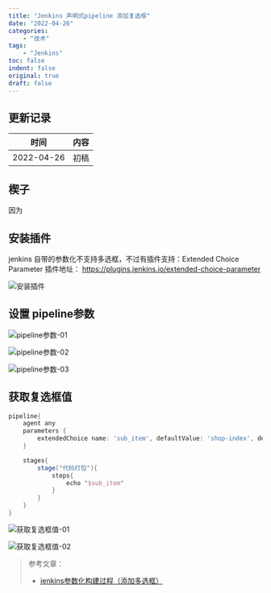 ```yaml
---
title: "Jenkins 声明式pipeline 添加复选框"
date: "2022-04-26"
categories:
    - "技术"
tags:
    - "Jenkins"
toc: false
indent: false
original: true
draft: false 
---
```


## 更新记录

| 时间       | 内容          |
| ---------- | ------------ |
| 2022-04-26 | 初稿         |

## 楔子

因为

## 安装插件

jenkins 自带的参数化不支持多选框，不过有插件支持：Extended Choice Parameter
插件地址： https://plugins.jenkins.io/extended-choice-parameter

![安装插件](https://cdn.jsdelivr.net/gh/miaocunfa/imghosting/img/jenkins_20220426_01.jpg)

## 设置 pipeline参数

![pipeline参数-01](https://cdn.jsdelivr.net/gh/miaocunfa/imghosting/img/jenkins_20220426_02.jpg)

![pipeline参数-02](https://cdn.jsdelivr.net/gh/miaocunfa/imghosting/img/jenkins_20220426_03.jpg)

![pipeline参数-03](https://cdn.jsdelivr.net/gh/miaocunfa/imghosting/img/jenkins_20220426_04.jpg)

## 获取复选框值

``` groovy
pipeline{
    agent any
    parameters {
        extendedChoice name: 'sub_item', defaultValue: 'shop-index', description: '子项目', multiSelectDelimiter: ',', quoteValue: false, saveJSONParameterToFile: false, type: 'PT_CHECKBOX', value: 'shop-index, shop-item, shop-log, shop-member, shop-order, shop-shop, shop-web-admin, shop-web-mobile, shop-web-pc, shop-web-seller', visibleItemCount: 10
    }

    stages{
        stage("代码打包"){
            steps{
                echo "$sub_item"
            }
        }
    }
}
```

![获取复选框值-01](https://cdn.jsdelivr.net/gh/miaocunfa/imghosting/img/jenkins_20220426_05.jpg)

![获取复选框值-02](https://cdn.jsdelivr.net/gh/miaocunfa/imghosting/img/jenkins_20220426_06.jpg)

> 参考文章：  
>
> - [jenkins参数化构建过程（添加多选框）](https://blog.csdn.net/e295166319/article/details/54017231)  
>